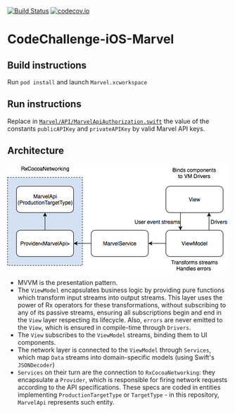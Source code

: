 [![Build Status](https://travis-ci.com/gobetti/CodeChallenge-iOS-Marvel.svg)](https://travis-ci.com/gobetti/CodeChallenge-iOS-Marvel) [![codecov.io](http://codecov.io/github/gobetti/CodeChallenge-iOS-Marvel/coverage.svg?branch=master)](http://codecov.io/github/gobetti/CodeChallenge-iOS-Marvel?branch=master)

# CodeChallenge-iOS-Marvel

## Build instructions

Run `pod install` and launch `Marvel.xcworkspace`

## Run instructions

Replace in [`Marvel/API/MarvelApiAuthorization.swift`](https://github.com/gobetti/CodeChallenge-iOS-Marvel/blob/master/Marvel/API/MarvelApiAuthorization.swift#L13-L14) the value of the constants `publicAPIKey` and `privateAPIKey` by valid Marvel API keys.

## Architecture

<img src="https://github.com/gobetti/CodeChallenge-iOS-Marvel/raw/master/Resources/diagram.png" />

- MVVM is the presentation pattern.
- The `ViewModel` encapsulates business logic by providing pure functions which transform input streams into output streams. This layer uses the power of Rx operators for these transformations, without subscribing to any of its passive streams, ensuring all subscriptions begin and end in the `View` layer respecting its lifecycle. Also, `errors` are never emitted to the `View`, which is ensured in compile-time through `Drivers`.
- The `View` subscribes to the `ViewModel` streams, binding them to UI components.
- The network layer is connected to the `ViewModel` through `Services`, which map `Data` streams into domain-specific models (using Swift's `JSONDecoder`)
- `Services` on their turn are the connection to `RxCocoaNetworking`: they encapsulate a `Provider`, which is responsible for firing network requests according to the API specifications. These specs are coded in entities implementing `ProductionTargetType` or `TargetType` - in this repository, `MarvelApi` represents such entity.